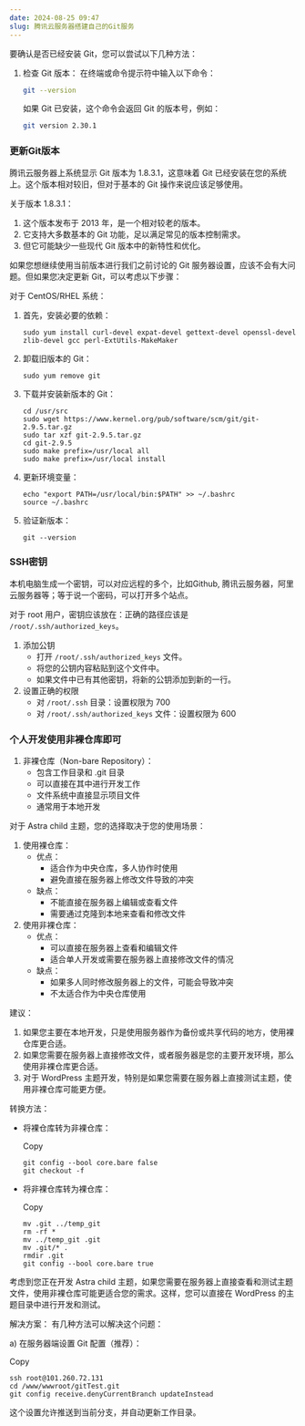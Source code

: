 ```yaml
---
date: 2024-08-25 09:47
slug: 腾讯云服务器搭建自己的Git服务
---
```




要确认是否已经安装 Git，您可以尝试以下几种方法：

1. 检查 Git 版本：
   在终端或命令提示符中输入以下命令：

   ```bash
   git --version
   ```

   如果 Git 已安装，这个命令会返回 Git 的版本号，例如：

   ```bash
   git version 2.30.1
   ```

<!-- truncate -->

### 更新Git版本

腾讯云服务器上系统显示 Git 版本为 1.8.3.1，这意味着 Git 已经安装在您的系统上。这个版本相对较旧，但对于基本的 Git 操作来说应该足够使用。

关于版本 1.8.3.1：

1. 这个版本发布于 2013 年，是一个相对较老的版本。
2. 它支持大多数基本的 Git 功能，足以满足常见的版本控制需求。
3. 但它可能缺少一些现代 Git 版本中的新特性和优化。

如果您想继续使用当前版本进行我们之前讨论的 Git 服务器设置，应该不会有大问题。但如果您决定更新 Git，可以考虑以下步骤：

对于 CentOS/RHEL 系统：

1. 首先，安装必要的依赖：
   ```
   sudo yum install curl-devel expat-devel gettext-devel openssl-devel zlib-devel gcc perl-ExtUtils-MakeMaker
   ```

2. 卸载旧版本的 Git：
   ```
   sudo yum remove git
   ```

3. 下载并安装新版本的 Git：
   ```
   cd /usr/src
   sudo wget https://www.kernel.org/pub/software/scm/git/git-2.9.5.tar.gz
   sudo tar xzf git-2.9.5.tar.gz
   cd git-2.9.5
   sudo make prefix=/usr/local all
   sudo make prefix=/usr/local install
   ```

4. 更新环境变量：
   ```
   echo "export PATH=/usr/local/bin:$PATH" >> ~/.bashrc
   source ~/.bashrc
   ```

5. 验证新版本：
   ```
   git --version
   ```

### SSH密钥

本机电脑生成一个密钥，可以对应远程的多个，比如Github, 腾讯云服务器，阿里云服务器等；等于说一个密码，可以打开多个站点。

对于 root 用户，密钥应该放在：正确的路径应该是 `/root/.ssh/authorized_keys`。

1. 添加公钥
   - 打开 `/root/.ssh/authorized_keys` 文件。
   - 将您的公钥内容粘贴到这个文件中。
   - 如果文件中已有其他密钥，将新的公钥添加到新的一行。
2. 设置正确的权限
   - 对 `/root/.ssh` 目录：设置权限为 700
   - 对 `/root/.ssh/authorized_keys` 文件：设置权限为 600

### 个人开发使用非裸仓库即可

1. 非裸仓库（Non-bare Repository）：
   - 包含工作目录和 .git 目录
   - 可以直接在其中进行开发工作
   - 文件系统中直接显示项目文件
   - 通常用于本地开发

对于 Astra child 主题，您的选择取决于您的使用场景：

1. 使用裸仓库：
   - 优点：
     - 适合作为中央仓库，多人协作时使用
     - 避免直接在服务器上修改文件导致的冲突
   - 缺点：
     - 不能直接在服务器上编辑或查看文件
     - 需要通过克隆到本地来查看和修改文件
2. 使用非裸仓库：
   - 优点：
     - 可以直接在服务器上查看和编辑文件
     - 适合单人开发或需要在服务器上直接修改文件的情况
   - 缺点：
     - 如果多人同时修改服务器上的文件，可能会导致冲突
     - 不太适合作为中央仓库使用

建议：

1. 如果您主要在本地开发，只是使用服务器作为备份或共享代码的地方，使用裸仓库更合适。
2. 如果您需要在服务器上直接修改文件，或者服务器是您的主要开发环境，那么使用非裸仓库更合适。
3. 对于 WordPress 主题开发，特别是如果您需要在服务器上直接测试主题，使用非裸仓库可能更方便。

转换方法：

- 将裸仓库转为非裸仓库：

  Copy

  ```
  git config --bool core.bare false
  git checkout -f
  ```

- 将非裸仓库转为裸仓库：

  Copy

  ```
  mv .git ../temp_git
  rm -rf *
  mv ../temp_git .git
  mv .git/* .
  rmdir .git
  git config --bool core.bare true
  ```

考虑到您正在开发 Astra child 主题，如果您需要在服务器上直接查看和测试主题文件，使用非裸仓库可能更适合您的需求。这样，您可以直接在 WordPress 的主题目录中进行开发和测试。



解决方案：
有几种方法可以解决这个问题：

 

a) 在服务器端设置 Git 配置（推荐）：



Copy

```
ssh root@101.260.72.131
cd /www/wwwroot/gitTest.git
git config receive.denyCurrentBranch updateInstead
```

这个设置允许推送到当前分支，并自动更新工作目录。
